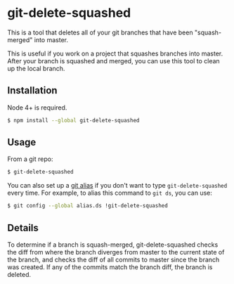 # git-delete-squashed

This is a tool that deletes all of your git branches that have been "squash-merged" into master.

This is useful if you work on a project that squashes branches into master. After your branch is squashed and merged, you can use this tool to clean up the local branch.

## Installation

Node 4+ is required.

```bash
$ npm install --global git-delete-squashed
```

## Usage

From a git repo:

```bash
$ git-delete-squashed
```

You can also set up a [git alias](https://git-scm.com/book/en/v2/Git-Basics-Git-Aliases) if you don't want to type `git-delete-squashed` every time. For example, to alias this command to `git ds`, you can use:

```bash
$ git config --global alias.ds !git-delete-squashed
```

## Details

To determine if a branch is squash-merged, git-delete-squashed checks the diff from where the branch diverges from master to the current state of the branch, and checks the diff of all commits to master since the branch was created. If any of the commits match the branch diff, the branch is deleted.
